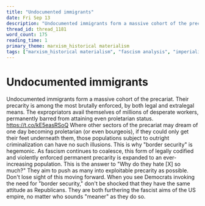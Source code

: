 ```yaml
---
title: "Undocumented immigrants"
date: Fri Sep 13
description: "Undocumented immigrants form a massive cohort of the precariat. Their precarity is among the most brutally enforced, by both legal and extralegal means."
thread_id: thread_1181
word_count: 175
reading_time: 1
primary_theme: marxism_historical materialism
tags: ["marxism_historical materialism", "fascism analysis", "imperialism_colonialism", "covid_public health politics"]
---
```


# Undocumented immigrants

Undocumented immigrants form a massive cohort of the precariat. Their precarity is among the most brutally enforced, by both legal and extralegal means. The expropriators avail themselves of millions of desperate workers, permanently barred from attaining even proletarian status. https://t.co/kE5easRSoQ Where other sectors of the precariat may dream of one day becoming proletarian (or even bourgeois), if they could only get their feet underneath them, those populations subject to outright criminalization can have no such illusions. This is why "border security" is hegemonic. As fascism continues to coalesce, this form of legally codified and violently enforced permanent precarity is expanded to an ever-increasing population. This is the answer to "Why do they hate [X] so much?" They aim to push as many into exploitable precarity as possible. Don't lose sight of this moving forward. When you see Democrats invoking the need for "border security," don't be shocked that they have the same attitude as Republicans. They are both furthering the fascist aims of the US empire, no matter who sounds "meaner" as they do so.